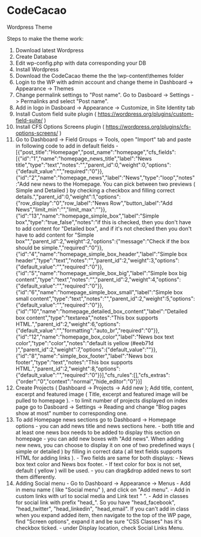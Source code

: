 # CodeCacao
 Wordpress Theme
 
 Steps to make the theme work:
 1. Download latest Wordpress
 2. Create Database
 3. Edit wp-config.php with data corresponding your DB
 4. Install Wordpress
 5. Download the CodeCacao theme the the \wp-content\themes folder
 6. Login to the WP with admin account and change theme in Dashboard -> Appearance -> Themes
 7. Change permalink settings to "Post name". Go to Dasboard -> Settings -> Permalinks and select "Post name".
 8. Add in logo in Dasboard -> Appearance -> Customize, in Site Identity tab
 9. Install Custom field suite plugin ( https://wordpress.org/plugins/custom-field-suite/ )
 10. Install CFS Options Screens plugin ( https://wordpress.org/plugins/cfs-options-screens/ )
 10. Go to Dashboard -> Field Groups -> Tools, open "Import" tab and paste in following code to add in default fields
	-	[{"post_title":"Homepage","post_name":"homepage","cfs_fields":[{"id":"1","name":"homepage_news_title","label":"News title","type":"text","notes":"","parent_id":0,"weight":0,"options":{"default_value":"","required":"0"}},{"id":"2","name":"homepage_news","label":"News","type":"loop","notes":"Add new news to the Homepage. You can pick between two previews ( Simple and Detailed ) by checking a checkbox and filling correct details.","parent_id":0,"weight":1,"options":{"row_display":"0","row_label":"News Row","button_label":"Add News","limit_min":"","limit_max":""}},{"id":"13","name":"homepage_simple_box","label":"Simple box","type":"true_false","notes":"if this is checked, then you don't have to add content for \"Detailed box\", and if it's not checked then you don't have to add content for \"Simple box\"","parent_id":2,"weight":2,"options":{"message":"Check if the box should be simple.","required":"0"}},{"id":"4","name":"homepage_simple_box_header","label":"Simple box header","type":"text","notes":"","parent_id":2,"weight":3,"options":{"default_value":"","required":"0"}},{"id":"5","name":"homepage_simple_box_big","label":"Simple box big content","type":"text","notes":"","parent_id":2,"weight":4,"options":{"default_value":"","required":"0"}},{"id":"6","name":"homepage_simple_box_small","label":"Simple box small content","type":"text","notes":"","parent_id":2,"weight":5,"options":{"default_value":"","required":"0"}},{"id":"10","name":"homepage_detailed_box_content","label":"Detailed box content","type":"textarea","notes":"This box supports HTML.","parent_id":2,"weight":6,"options":{"default_value":"","formatting":"auto_br","required":"0"}},{"id":"12","name":"homepage_box_color","label":"News box text color","type":"color","notes":"default is yellow (#eeb71d )","parent_id":2,"weight":7,"options":{"default_value":""}},{"id":"8","name":"simple_box_footer","label":"News box footer","type":"text","notes":"This box supports HTML.","parent_id":2,"weight":8,"options":{"default_value":"","required":"0"}}],"cfs_rules":[],"cfs_extras":{"order":"0","context":"normal","hide_editor":"0"}}]
 11. Create Projects ( Dashboard -> Projects -> Add new ); Add title, content, excerpt and featured image ( Title, excerpt and featured image will be pulled to homepage ).
	-	to limit number of projects displayed on index page go to Dasboard -> Settings -> Reading and change "Blog pages show at most" number to corresponding one.
 12. To add Homepage news sections go to Dashboard -> Homepage options
	-	you can add news title and news sections here.
	-	both title and at least one news box needs to be added to display this section on homepage
	-	you can add new boxes with "Add news". When adding new news, you can choose to display it on one of two predefined ways ( simple or detailed ) by filling in correct data ( all text fields supports HTML for adding links ).
	-	Two fields are same for both displays: - News box text color and News box footer.
	-	If text color for box is not set, default ( yellow ) will be used.
	-	you can drag&drop added news to sort them differently.
 13. Adding Social menu
	- Go to Dashboard -> Appearance -> Menus
	- Add in menu name ( like "Social menu" ), and click on "Add menu".
	- Add in custom links with url to social media and Link text "&nbsp;".
	- Add in classes for social link with prefix "head_". So you have "head_facebook", "head_twitter", "head_linkedin", "head_email". If you can't add in class when you expand added item, then navigate to the top of the WP page, find "Screen options", expand it and be sure "CSS Classes" has it's checkbox ticked.
	- under Display location, check Social Links Menu.